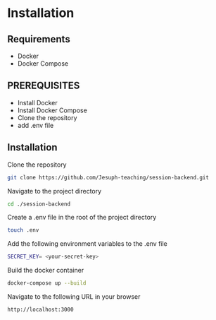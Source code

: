 # Installation

## Requirements

- Docker
- Docker Compose

## PREREQUISITES

- Install Docker
- Install Docker Compose
- Clone the repository
- add .env file

## Installation

Clone the repository

```bash
git clone https://github.com/Jesuph-teaching/session-backend.git
```

Navigate to the project directory

```bash
cd ./session-backend
```

Create a .env file in the root of the project directory

```bash
touch .env
```

Add the following environment variables to the .env file

```bash
SECRET_KEY= <your-secret-key>
```

Build the docker container

```bash
docker-compose up --build
```

Navigate to the following URL in your browser

```bash
http://localhost:3000
```
